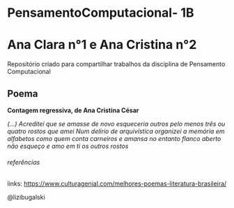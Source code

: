 # PensamentoComputacional- 1B 

# Ana Clara n°1 e Ana Cristina n°2
Repositório criado para compartilhar trabalhos da disciplina de Pensamento Computacional
## Poema
**Contagem regressiva, de Ana Cristina César** 

*(...) Acreditei que se amasse de novo
esqueceria outros
pelo menos três ou quatro rostos que amei
Num delírio de arquivística
organizei a memória em alfabetos
como quem conta carneiros e amansa
no entanto flanco aberto não esqueço
e amo em ti os outros rostos*








###### referências
links: https://www.culturagenial.com/melhores-poemas-literatura-brasileira/

@lizibugalski
